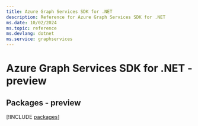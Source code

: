 ```yaml
---
title: Azure Graph Services SDK for .NET
description: Reference for Azure Graph Services SDK for .NET
ms.date: 10/02/2024
ms.topic: reference
ms.devlang: dotnet
ms.service: graphservices
---
```

# Azure Graph Services SDK for .NET - preview
## Packages - preview
[!INCLUDE [packages](graph-services-index.md)]